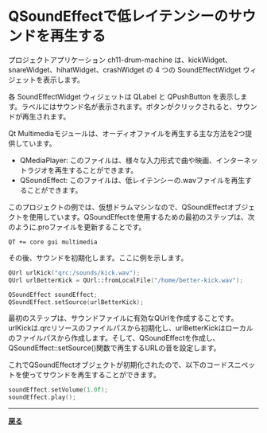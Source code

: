 # QSoundEffectで低レイテンシーのサウンドを再生する

プロジェクトアプリケーション ch11-drum-machine は、kickWidget、snareWidget、hihatWidget、crashWidget の 4 つの SoundEffectWidget ウィジェットを表示します。

各 SoundEffectWidget ウィジェットは QLabel と QPushButton を表示します。ラベルにはサウンド名が表示されます。ボタンがクリックされると、サウンドが再生されます。

Qt Multimediaモジュールは、オーディオファイルを再生する主な方法を2つ提供しています。

* QMediaPlayer: このファイルは、様々な入力形式で曲や映画、インターネットラジオを再生することができます。
* QSoundEffect: このファイルは、低レイテンシーの.wavファイルを再生することができます。

このプロジェクトの例では、仮想ドラムマシンなので、QSoundEffectオブジェクトを使用しています。QSoundEffectを使用するための最初のステップは、次のように.proファイルを更新することです。

```QMake
QT += core gui multimedia
```

その後、サウンドを初期化します。ここに例を示します。

```C++
QUrl urlKick("qrc:/sounds/kick.wav");
QUrl urlBetterKick = QUrl::fromLocalFile("/home/better-kick.wav");

QSoundEffect soundEffect;
QSoundEffect.setSource(urlBetterKick);
```

最初のステップは、サウンドファイルに有効なQUrlを作成することです。urlKickは.qrcリソースのファイルパスから初期化し、urlBetterKickはローカルのファイルパスから作成します。そして、QSoundEffectを作成し、QSoundEffect::setSource()関数で再生するURLの音を設定します。

これでQSoundEffectオブジェクトが初期化されたので、以下のコードスニペットを使ってサウンドを再生することができます。

```C++
soundEffect.setVolume(1.0f);
soundEffect.play();
```

***

**[戻る](../index.html)**
